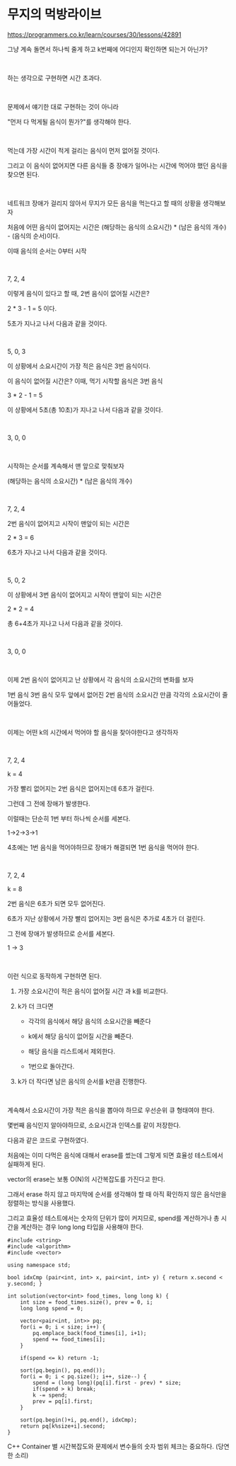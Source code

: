 # 무지의 먹방라이브

https://programmers.co.kr/learn/courses/30/lessons/42891

그냥 계속 돌면서 하나씩 줄게 하고 k번째에 어디인지 확인하면 되는거 아닌가?

​

하는 생각으로 구현하면 시간 초과다. 

​

문제에서 얘기한 대로 구현하는 것이 아니라 

"먼저 다 먹게될 음식이 뭔가?"를 생각해야 한다. 

​

먹는데 가장 시간이 적게 걸리는 음식이 먼저 없어질 것이다.

그리고 이 음식이 없어지면 다른 음식들 중 장애가 일어나는 시간에 먹어야 했던 음식을 찾으면 된다. 

​

네트워크 장애가 걸리지 않아서 무지가 모든 음식을 먹는다고 할 때의 상황을 생각해보자

처음에 어떤 음식이 없어지는 시간은 (해당하는 음식의 소요시간) * (남은 음식의 개수) - (음식의 순서)이다.

이때 음식의 순서는 0부터 시작

​

7, 2, 4

이렇게 음식이 있다고 할 때, 2번 음식이 없어질 시간은?

2 * 3 - 1 = 5 이다. 

5초가 지나고 나서 다음과 같을 것이다.

​

5, 0, 3

이 상황에서 소요시간이 가장 적은 음식은 3번 음식이다.

이 음식이 없어질 시간은? 이때, 먹기 시작할 음식은 3번 음식

3 * 2 - 1 = 5

이 상황에서 5초(총 10초)가 지나고 나서 다음과 같을 것이다. 

​

3, 0, 0

​

시작하는 순서를 계속해서 맨 앞으로 맞춰보자

(해당하는 음식의 소요시간) * (남은 음식의 개수)

​

7, 2, 4

2번 음식이 없어지고 시작이 맨앞이 되는 시간은

2 * 3 = 6

6초가 지나고 나서 다음과 같을 것이다.

​

5, 0, 2

이 상황에서 3번 음식이 없어지고 시작이 맨앞이 되는 시간은

2 * 2 = 4

총 6+4초가 지나고 나서 다음과 같을 것이다.

​

3, 0, 0

​

이제 2번 음식이 없어지고 난 상황에서 각 음식의 소요시간의 변화를 보자

1번 음식 3번 음식 모두 앞에서 없어진 2번 음식의 소요시간 만큼 각각의 소요시간이 줄어들었다.

​

이제는 어떤 k의 시간에서 먹어야 할 음식을 찾아야한다고 생각하자

​

7, 2, 4 

k = 4

가장 빨리 없어지는 2번 음식은 없어지는데 6초가 걸린다.

그런데 그 전에 장애가 발생한다.

이럴때는 단순히 1번 부터 하나씩 순서를 세본다.

1->2->3->1

4초에는 1번 음식을 먹어야하므로 장애가 해결되면 1번 음식을 먹어야 한다. 

​

7, 2, 4

k = 8

2번 음식은 6초가 되면 모두 없어진다. 

6초가 지난 상황에서 가장 빨리 없어지는 3번 음식은 추가로 4초가 더 걸린다. 

그 전에 장애가 발생하므로 순서를 세본다.

1 -> 3

​

이런 식으로 동작하게 구현하면 된다.

1. 가장 소요시간이 적은 음식이 없어질 시간 과 k를 비교한다.

2. k가 더 크다면 

    -  각각의 음식에서 해당 음식의 소요시간을 빼준다

    -  k에서 해당 음식이 없어질 시간을 빼준다.

    -  해당 음식을 리스트에서 제외한다.

    -  1번으로 돌아간다.

3. k가 더 작다면 남은 음식의 순서를 k만큼 진행한다.

​

계속해서 소요시간이 가장 적은 음식을 뽑아야 하므로 우선순위 큐 형태여야 한다. 

몇번째 음식인지 알아야하므로, 소요시간과 인덱스를 같이 저장한다.

다음과 같은 코드로 구현하였다.


처음에는 이미 다먹은 음식에 대해서 erase를 썼는데 그렇게 되면 효율성 테스트에서 실패하게 된다.

vector의 erase는 보통 O(N)의 시간복잡도를 가진다고 한다.


그래서 erase 하지 않고 마지막에 순서를 생각해야 할 때 아직 확인하지 않은 음식만을 정렬하는 방식을 사용했다.


그리고 효율성 테스트에서는 숫자의 단위가 많이 커지므로, spend를 계산하거나 총 시간을 계산하는 경우 long long 타입을 사용해야 한다.

~~~
#include <string>
#include <algorithm>
#include <vector>

using namespace std;

bool idxCmp (pair<int, int> x, pair<int, int> y) { return x.second < y.second; }

int solution(vector<int> food_times, long long k) {
    int size = food_times.size(), prev = 0, i;
    long long spend = 0;
    
    vector<pair<int, int>> pq;
    for(i = 0; i < size; i++) {
        pq.emplace_back(food_times[i], i+1);
        spend += food_times[i];
    }
    
    if(spend <= k) return -1;
    
    sort(pq.begin(), pq.end());
    for(i = 0; i < pq.size(); i++, size--) {
        spend = (long long)(pq[i].first - prev) * size;
        if(spend > k) break;
        k -= spend;
        prev = pq[i].first;
    }
    
    sort(pq.begin()+i, pq.end(), idxCmp);
    return pq[k%size+i].second;
}
~~~

C++ Container 별 시간복잡도와 문제에서 변수들의 숫자 범위 체크는 중요하다. (당연한 소리)
